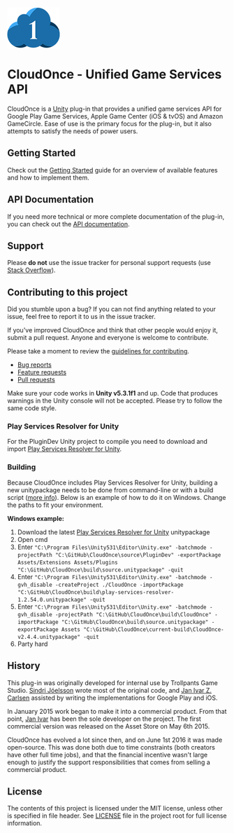 ![logo_small.png](.github/logo_small.png)

# CloudOnce - Unified Game Services API
CloudOnce is a [Unity](http://unity3d.com/) plug-in that provides a unified game services API for Google Play Game Services, Apple Game Center (iOS & tvOS) and Amazon GameCircle. Ease of use is the primary focus for the plug-in, but it also attempts to satisfy the needs of power users.

## Getting Started
Check out the [Getting Started](http://jizc.github.io/CloudOnce/gettingStarted.html) guide for an overview of available features and how to implement them.

## API Documentation
If you need more technical or more complete documentation of the plug-in, you can check out the [API documentation](http://jizc.github.io/CloudOnce/api-docs/index.html).

## Support
Please **do not** use the issue tracker for personal support requests (use [Stack Overflow](https://stackoverflow.com/search?q=cloudonce)).

## Contributing to this project
Did you stumble upon a bug? If you can not find anything related to your issue, feel free to report it to us in the issue tracker.

If you've improved CloudOnce and think that other people would enjoy it, submit a pull request. Anyone and everyone is welcome to contribute.

Please take a moment to review the [guidelines for contributing](.github/CONTRIBUTING.md).

* [Bug reports](.github/CONTRIBUTING.md#bugs)
* [Feature requests](.github/CONTRIBUTING.md#features)
* [Pull requests](.github/CONTRIBUTING.md#pull-requests)

Make sure your code works in **Unity v5.3.1f1** and up. Code that produces warnings in the Unity console will not be accepted. Please try to follow the same code style.

### Play Services Resolver for Unity
For the PluginDev Unity project to compile you need to download and import [Play Services Resolver for Unity](https://github.com/googlesamples/unity-jar-resolver).

### Building
Because CloudOnce includes Play Services Resolver for Unity, building a new unitypackage needs to be done from command-line or with a build script ([more info](https://github.com/googlesamples/unity-jar-resolver#plugin-redistribution)). Below is an example of how to do it on Windows. Change the paths to fit your environment.

**Windows example:**
1. Download the latest [Play Services Resolver for Unity](https://github.com/googlesamples/unity-jar-resolver) unitypackage
2. Open cmd
3. Enter `"C:\Program Files\Unity531\Editor\Unity.exe" -batchmode -projectPath "C:\GitHub\CloudOnce\source\PluginDev" -exportPackage Assets/Extensions Assets/Plugins "C:\GitHub\CloudOnce\build\source.unitypackage" -quit`
4. Enter `"C:\Program Files\Unity531\Editor\Unity.exe" -batchmode -gvh_disable -createProject ./CloudOnce -importPackage "C:\GitHub\CloudOnce\build\play-services-resolver-1.2.54.0.unitypackage" -quit`
5. Enter `"C:\Program Files\Unity531\Editor\Unity.exe" -batchmode -gvh_disable -projectPath "C:\GitHub\CloudOnce\build\CloudOnce" -importPackage "C:\GitHub\CloudOnce\build\source.unitypackage" -exportPackage Assets "C:\GitHub\CloudOnce\current-build\CloudOnce-v2.4.4.unitypackage" -quit`
6. Party hard

## History
This plug-in was originally developed for internal use by Trollpants Game Studio. [Sindri Jóelsson](http://github.com/sindrijo) wrote most of the original code, and [Jan Ivar Z. Carlsen](http://github.com/jizc) assisted by writing the implementations for Google Play and iOS.

In January 2015 work began to make it into a commercial product. From that point, [Jan Ivar](http://github.com/jizc) has been the sole developer on the project. The first commercial version was released on the Asset Store on May 6th 2015.

CloudOnce has evolved a lot since then, and on June 1st 2016 it was made open-source. This was done both due to time constraints (both creators have other full time jobs), and that the financial incentive wasn't large enough to justify the support responsibilities that comes from selling a commercial product.

## License
The contents of this project is licensed under the MIT license, unless other is specified in file header. See [LICENSE](./LICENSE) file in the project root for full license information.
